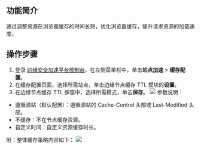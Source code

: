 ## 功能简介
通过调整资源在浏览器缓存的时间长短，优化浏览器缓存，提升请求资源的加载速度。





## 操作步骤
1. 登录 [边缘安全加速平台控制台](https://console.cloud.tencent.com/teo)，在左侧菜单栏中，单击**站点加速** > **缓存配置**。
2. 在缓存配置页面，选择所需站点，单击边缘节点缓存 TTL 模块的**设置**。
3. 在边缘节点缓存 TTL 弹窗中，选择所需模式，单击**保存**。
![](https://qcloudimg.tencent-cloud.cn/raw/d2528c20648a18c7a91341c980f3e845.png)
参数说明：
 - 遵循源站（默认配置）：遵循源站的 Cache-Control 头部或 Last-Modified 头部。
  - 不缓存：不在节点缓存资源。
 - 自定义时间：自定义资源缓存时长。
   

附：整体缓存策略内容如下：
![](https://qcloudimg.tencent-cloud.cn/raw/7003adde1ed2ea809815b3bb483ffc7a.png)


